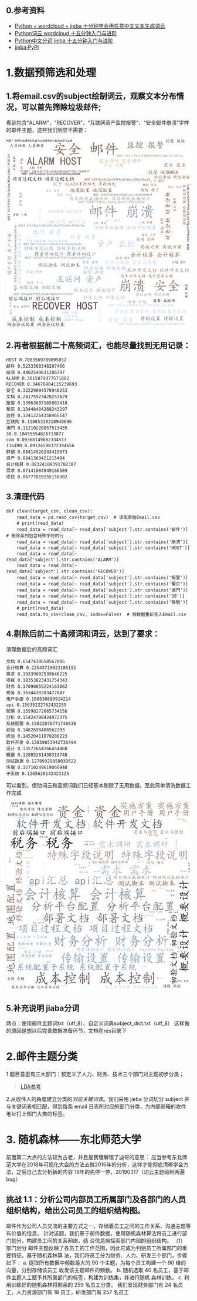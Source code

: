 ## 0.参考资料
* [Python + wordcloud + jieba 十分钟学会用任意中文文本生成词云](https://blog.csdn.net/fontthrone/article/details/72782971)
* [Python词云 wordcloud 十五分钟入门与进阶](https://blog.csdn.net/fontthrone/article/details/72775865)
* [Python中文分词 jieba 十五分钟入门与进阶](https://blog.csdn.net/fontthrone/article/details/72782499)
* [jieba·PyPI](https://pypi.org/project/jieba/)
# 1.数据预筛选和处理
## 1.将email.csv的subject绘制词云，观察文本分布情况，可以首先筛除垃圾邮件;
看到包含“ALARM”，“RECOVER”，“互联网资产监控报警”，“安全邮件崩溃”字样的邮件主题，这些我们明显不需要：

![](/chinavis2018/res/wrong_result.png)

## 2.再者根据前二十高频词汇，也能尽量找到无用记录：
```
HOST 0.7083569789095852
邮件 0.5233368348207466
崩溃 0.4402549631286797
ALARM 0.3615879377571882
RECOVER 0.34676904115239693
安全 0.32229094578948253
文档 0.24175923428257629
报警 0.13963687165883418
葡京 0.13448404268243297
监控 0.12412264358465147
互联网 0.11885318218949696
澳門 0.11210220857513435
38 0.10455554826713877
com 0.09368149682334513
116498 0.09124598372394656
群號 0.08414526243415073
资产 0.0841363421215404
会计核算 0.08324108391702387
需求 0.07141084949166569
项目 0.06777019155158302
```
## 3.清理代码
```
def clean(target_csv, clean_csv):
    read_data = pd.read_csv(target_csv)  # 读取原始Email.csv
    # print(read_data)
    read_data = read_data[~ read_data['subject'].str.contains('邮件')]  # 删除某列包含特殊字符的行
    read_data = read_data[~ read_data['subject'].str.contains('崩溃')]  
    read_data = read_data[~ read_data['subject'].str.contains('HOST')]
    read_data = read_data[~ read_data['subject'].str.contains('ALARM')]
    read_data = read_data[~ read_data['subject'].str.contains('RECOVER')]
    read_data = read_data[~ read_data['subject'].str.contains('报警')]
    read_data = read_data[~ read_data['subject'].str.contains('葡京')]
    read_data = read_data[~ read_data['subject'].str.contains('澳門')]
    read_data = read_data[~ read_data['subject'].str.contains('38')]
    read_data = read_data[~ read_data['subject'].str.contains('群號')]
    # print(read_data)
    read_data.to_csv(clean_csv, index=False)  # 将数据重新写入Email.csv
```
## 4.剔除后前二十高频词和词云，达到了要求：
清理数据后的高频词汇
```
文档 0.6547430658567895
会计核算 0.22543719023105152
需求 0.19339802539646225
项目 0.18353823431754343
财务 0.17090855224163862
税务 0.1634438203477047
用户手册 0.160830880914214
api 0.15635222762432255
配置 0.15598272665734156
分析 0.15424798424972375
系统配置 0.15022076771748638
初验 0.1482698486562203
终验 0.14520411870280223
软件开发 0.13839853942736494
设计 0.13572664266454468
概要 0.12885281438319748
测试数据 0.12789329858039522
传输 0.12710249619060948
子系统 0.1265628142423125
```
可以看到，借助词云和高频词我们已经基本剔除了无用数据，至此简单清洗数据工作完成

![](/chinavis2018/res/result.png)

## 5.补充说明 jiaba分词
两点：使用邮件主题词txt（utf_8）、自定义词典subject_dict.txt（utf_8）
这样做的原因是想以后完善数据准备环节，文档在res目录下

# 2.邮件主题分类
1.题目意思有三大部门：预定义了人力、财务、技术三个部门对主题初步分类；

>[LDA参考](https://github.com/ljpzzz/machinelearning/blob/master/natural-language-processing/lda.ipynb)



2.从收件人的角度建立分类的*对应关键词表*。我们采用 jieba 分词切分 subject 并与关键词表相匹配，得到每条 email 日志所对应的部门分类，为内部邮箱的收件地址打上部门大类的标签。

# 3. 随机森林——东北师范大学
前面第二大点的方法较为古老，并且是我理解错了迪哥的意思：
应当参考东北师范大学在2018年可视化大会的方法去做2016年的分析，这样才能彻底清晰学会方法，之后自己去分析新的内容
18年的先停一停，20190317（词云主题绘制两遍bug）

## 挑战 1.1：分析公司内部员工所属部门及各部门的人员组织结构，给出公司员工的组织结构图。
>
邮件作为公司人员交流的主要方式之一，存储着员工之间的工作关系、沟通主题等有价值的信息。
针对该题，我们基于邮件数据，使用随机森林算法将员工进行部门划分，构建员工间的关系网络，结
合信息熵探索部门内部的组织结构。
（1） 部门划分 
邮件主题反映了各员工的工作范围，因此它成为判别员工所属部门的重要特征。基于随机森林算
法，我们将员工分为财务、人力、研发三个部门，步骤如下：
a. 提取所有数据中频数最大的 90 个主题，为每个员工构建一个 90 维的向量，分别存储该员工
收发该主题邮件的频数。
b. 随机选取 40 名员工，基于邮件主题人工赋予其所属部门的标签，构建为训练集，并进行随机
森林训练。
c. 利用训练好的随机森林将剩余的 259 名员工分类。
我们发现财务部门有 24 名员工，人力资源部门有 18 员工，研发部门有 257 名员工

